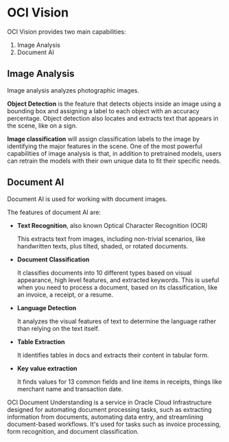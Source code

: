 # OCI Vision

OCI Vision provides two main capabilities:

1. Image Analysis 
2. Document AI

## Image Analysis

Image analysis analyzes photographic images. 

**Object Detection** is the feature that detects objects inside an image using a bounding box and assigning a label to each object with an accuracy percentage. Object detection also locates and extracts text that appears in the scene, like on a sign.

**Image classification** will assign classification labels to the image by identifying the major features in the scene. One of the most powerful capabilities of image analysis is that, in addition to pretrained models, users can retrain the models with their own unique data to fit their specific needs. 

## Document AI

Document AI is used for working with document images.

The features of document AI are:

- **Text Recognition**, also known Optical Character Recognition (OCR)

    This extracts text from images, including non-trivial scenarios, like handwritten texts, plus tilted, shaded, or rotated documents.

- **Document Classification** 

    It classifies documents into 10 different types based on visual appearance, high level features, and extracted keywords. This is useful when you need to process a document, based on its classification, like an invoice, a receipt, or a resume.

- **Language Detection** 

    It analyzes the visual features of text to determine the language rather than relying on the text itself. 
    
- **Table Extraction** 

    It identifies tables in docs and extracts their content in tabular form. 
    
- **Key value extraction**

    It finds values for 13 common fields and line items in receipts, things like merchant name and transaction date. 

OCI Document Understanding is a service in Oracle Cloud Infrastructure designed for automating document processing tasks, such as extracting information from documents, automating data entry, and streamlining document-based workflows. It's used for tasks such as invoice processing, form recognition, and document classification.